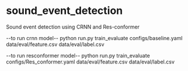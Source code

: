 # sound_event_detection
Sound event detection using CRNN and Res-conformer

--to run crnn model--
python run.py train_evaluate configs/baseline.yaml data/eval/feature.csv data/eval/label.csv 

--to run resconformer model--
python run.py train_evaluate configs/Res_conformer.yaml data/eval/feature.csv data/eval/label.csv 
